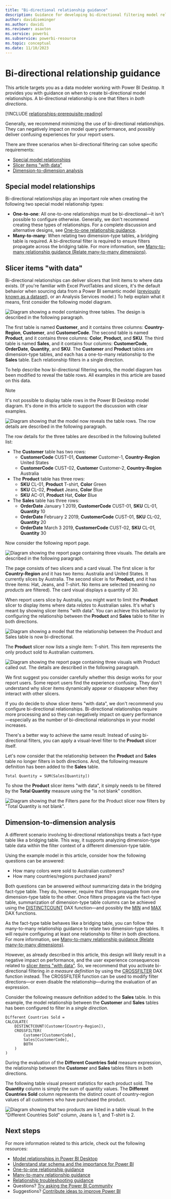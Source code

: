 ```yaml
---
title: "Bi-directional relationship guidance"
description: Guidance for developing bi-directional filtering model relationships.
author: davidiseminger
ms.author: davidi
ms.reviewer: asaxton
ms.service: powerbi
ms.subservice: powerbi-resource
ms.topic: conceptual
ms.date: 11/10/2023
---
```


# Bi-directional relationship guidance

This article targets you as a data modeler working with Power BI Desktop. It provides you with guidance on when to create bi-directional model relationships. A bi-directional relationship is one that filters in _both directions_.

[!INCLUDE [relationships-prerequisite-reading](includes/relationships-prerequisite-reading.md)]

Generally, we recommend minimizing the use of bi-directional relationships. They can negatively impact on model query performance, and possibly deliver confusing experiences for your report users.

There are three scenarios when bi-directional filtering can solve specific requirements:

- [Special model relationships](#special-model-relationships)
- [Slicer items "with data"](#slicer-items-with-data)
- [Dimension-to-dimension analysis](#dimension-to-dimension-analysis)

## Special model relationships

Bi-directional relationships play an important role when creating the following two special model relationship types:

- **One-to-one**: All one-to-one relationships must be bi-directional—it isn't possible to configure otherwise. Generally, we don't recommend creating these types of relationships. For a complete discussion and alternative designs, see [One-to-one relationship guidance](relationships-one-to-one.md).
- **Many-to-many**: When relating two dimension-type tables, a bridging table is required. A bi-directional filter is required to ensure filters propagate across the bridging table. For more information, see [Many-to-many relationship guidance (Relate many-to-many dimensions)](relationships-many-to-many.md#relate-many-to-many-dimensions).

## Slicer items "with data"

Bi-directional relationships can deliver slicers that limit items to where data exists. (If you're familiar with Excel PivotTables and slicers, it's the default behavior when sourcing data from a Power BI semantic model ([previously known as a dataset](../connect-data/service-datasets-rename.md)), or an Analysis Services model.) To help explain what it means, first consider the following model diagram.

![Diagram showing a model containing three tables. The design is described in the following paragraph.](media/relationships-bidirectional-filtering/sales-model-diagram.png)

The first table is named **Customer**, and it contains three columns: **Country-Region**, **Customer**, and **CustomerCode**. The second table is named **Product**, and it contains three columns: **Color**, **Product**, and **SKU**. The third table is named **Sales**, and it contains four columns: **CustomerCode**, **OrderDate**, **Quantity**, and **SKU**. The **Customer** and **Product** tables are dimension-type tables, and each has a one-to-many relationship to the **Sales** table. Each relationship filters in a single direction.

To help describe how bi-directional filtering works, the model diagram has been modified to reveal the table rows. All examples in this article are based on this data.

> [!NOTE]
> It's not possible to display table rows in the Power BI Desktop model diagram. It's done in this article to support the discussion with clear examples.

![Diagram showing that the model now reveals the table rows. The row details are described in the following paragraph.](media/relationships-bidirectional-filtering/sales-model-diagram-rows.png)

The row details for the three tables are described in the following bulleted list:

- The **Customer** table has two rows:
  - **CustomerCode** CUST-01, **Customer** Customer-1, **Country-Region** United States
  - **CustomerCode** CUST-02, **Customer** Customer-2, **Country-Region** Australia
- The **Product** table has three rows:
  - **SKU** CL-01, **Product** T-shirt, **Color** Green
  - **SKU** CL-02, **Product** Jeans, **Color** Blue
  - **SKU** AC-01, **Product** Hat, **Color** Blue
- The **Sales** table has three rows:
  - **OrderDate** January 1 2019, **CustomerCode** CUST-01, **SKU** CL-01, **Quantity** 10
  - **OrderDate** February 2 2019, **CustomerCode** CUST-01, **SKU** CL-02, **Quantity** 20
  - **OrderDate** March 3 2019, **CustomerCode** CUST-02, **SKU** CL-01, **Quantity** 30

Now consider the following report page.

![Diagram showing the report page containing three visuals. The details are described in the following paragraph.](media/relationships-bidirectional-filtering/sales-report-no-bi-directional-filter.png)

The page consists of two slicers and a card visual. The first slicer is for **Country-Region** and it has two items: Australia and United States. It currently slices by Australia. The second slicer is for **Product**, and it has three items: Hat, Jeans, and T-shirt. No items are selected (meaning _no products_ are filtered). The card visual displays a quantity of 30.

When report users slice by Australia, you might want to limit the **Product** slicer to display items where data _relates_ to Australian sales. It's what's meant by showing slicer items "with data". You can achieve this behavior by configuring the relationship between the **Product** and **Sales** table to filter in both directions.

![Diagram showing a model that the relationship between the Product and Sales table is now bi-directional.](media/relationships-bidirectional-filtering/sales-model-diagram-rows-bi-directional-filter.png)

The **Product** slicer now lists a single item: T-shirt. This item represents the only product sold to Australian customers.

![Diagram showing the report page containing three visuals with Product called out. The details are described in the following paragraph.](media/relationships-bidirectional-filtering/sales-report-bi-directional-filter.png)

We first suggest you consider carefully whether this design works for your report users. Some report users find the experience confusing. They don't understand why slicer items dynamically appear or disappear when they interact with other slicers.

If you do decide to show slicer items "with data", we don't recommend you configure bi-directional relationships. Bi-directional relationships require more processing and so they can negatively impact on query performance—especially as the number of bi-directional relationships in your model increases.

There's a better way to achieve the same result: Instead of using bi-directional filters, you can apply a visual-level filter to the **Product** slicer itself.

Let's now consider that the relationship between the **Product** and **Sales** table no longer filters in both directions. And, the following measure definition has been added to the **Sales** table.

```dax
Total Quantity = SUM(Sales[Quantity])
```

To show the **Product** slicer items "with data", it simply needs to be filtered by the **Total Quantity** measure using the "is not blank" condition.

![Diagram showing that the Filters pane for the Product slicer now filters by "Total Quantity is not blank".](media/relationships-bidirectional-filtering/filter-product-slicer-measure-is-not-blank.png)

## Dimension-to-dimension analysis

A different scenario involving bi-directional relationships treats a fact-type table like a bridging table. This way, it supports analyzing dimension-type table data within the filter context of a different dimension-type table.

Using the example model in this article, consider how the following questions can be answered:

- How many colors were sold to Australian customers?
- How many countries/regions purchased jeans?

Both questions can be answered _without_ summarizing data in the bridging fact-type table. They do, however, require that filters propagate from one dimension-type table to the other. Once filters propagate via the fact-type table, summarization of dimension-type table columns can be achieved using the [DISTINCTCOUNT](/dax/distinctcount-function-dax) DAX function—and possibly the [MIN](/dax/min-function-dax) and [MAX](/dax/max-function-dax) DAX functions.

As the fact-type table behaves like a bridging table, you can follow the many-to-many relationship guidance to relate two dimension-type tables. It will require configuring at least one relationship to filter in both directions. For more information, see [Many-to-many relationship guidance (Relate many-to-many dimensions)](relationships-many-to-many.md#relate-many-to-many-dimensions).

However, as already described in this article, this design will likely result in a negative impact on performance, and the user experience consequences related to [slicer items "with data"](#slicer-items-with-data). So, we recommend that you activate bi-directional filtering _in a measure definition_ by using the [CROSSFILTER](/dax/crossfilter-function) DAX function instead. The CROSSFILTER function can be used to modify filter directions—or even disable the relationship—during the evaluation of an expression.

Consider the following measure definition added to the **Sales** table. In this example, the model relationship between the **Customer** and **Sales** tables has been configured to filter in a _single direction_.

```dax
Different Countries Sold =
CALCULATE(
    DISTINCTCOUNT(Customer[Country-Region]),
    CROSSFILTER(
        Customer[CustomerCode],
        Sales[CustomerCode],
        BOTH
    )
)
```

During the evaluation of the **Different Countries Sold** measure expression, the relationship between the **Customer** and **Sales** tables filters in both directions.

The following table visual present statistics for each product sold. The **Quantity** column is simply the sum of quantity values. The **Different Countries Sold** column represents the distinct count of country-region values of all customers who have purchased the product.

![Diagram showing that two products are listed in a table visual. In the "Different Countries Sold" column, Jeans is 1, and T-shirt is 2.](media/relationships-bidirectional-filtering/country-sales-crossfilter-function.png)

## Next steps

For more information related to this article, check out the following resources:

- [Model relationships in Power BI Desktop](../transform-model/desktop-relationships-understand.md)
- [Understand star schema and the importance for Power BI](star-schema.md)
- [One-to-one relationship guidance](relationships-one-to-one.md)
- [Many-to-many relationship guidance](relationships-many-to-many.md)
- [Relationship troubleshooting guidance](relationships-troubleshoot.md)
- Questions? [Try asking the Power BI Community](https://community.powerbi.com/)
- Suggestions? [Contribute ideas to improve Power BI](https://ideas.powerbi.com/)